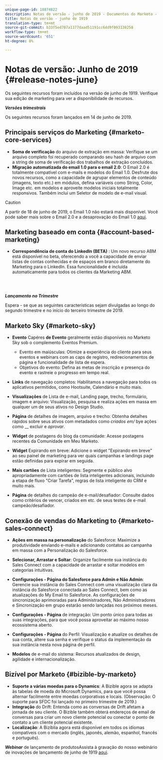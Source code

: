 ```yaml
---
unique-page-id: 18874822
description: Notas de versão - junho de 2019 - Documentos do Marketo - Documentação do produto
title: Notas de versão - junho de 1919
translation-type: tm+mt
source-git-commit: b33f5ed707a1377daad51191cc6dd9f093138258
workflow-type: tm+mt
source-wordcount: '651'
ht-degree: 0%

---
```



# Notas de versão: Junho de 2019 {#release-notes-june}

Os seguintes recursos foram incluídos na versão de junho de 1919. Verifique sua edição de marketing para ver a disponibilidade de recursos.

**_Versões trimestrais_**

Os seguintes recursos foram lançados em 14 de junho de 2019.

## Principais serviços do Marketing {#marketo-core-services}

* **Soma de verificação** do arquivo de extração em massa: Verifique se um arquivo completo foi recuperado comparando seu hash de arquivo com a string de soma de verificação dos trabalhos de extração concluídos.
* **Migração automatizada do email 1.0 para o email 2.0**: O Email 2.0 é totalmente compatível com e-mails e modelos do Email 1.0. Desfrute dos novos recursos, como a capacidade de agrupar elementos de conteúdo (imagens, texto etc.) em módulos, defina variáveis como String, Color, Image etc. em modelos e aproveite modelos iniciais totalmente responsivos. Também inclui um Seletor de modelo de e-mail visual.

>[!CAUTION]
>
>A partir de 18 de junho de 2019, o Email 1.0 não estará mais disponível. Você pode saber mais sobre o Email 2.0 e a desaprovação do Email 1.0 [aqui](https://nation.marketo.com/docs/DOC-7038).

## Marketing baseado em conta {#account-based-marketing}

* **Correspondência de conta do LinkedIn (BETA)** : Um novo recurso ABM está disponível no beta, oferecendo a você a capacidade de enviar listas de contas conhecidas e de espaços em branco diretamente do Marketing para o LinkedIn. Essa funcionalidade é incluída automaticamente para todos os clientes da Marketing ABM.

<br> 

**_Lançamento no Trimestre_**

Espera - se que as seguintes características sejam divulgadas ao longo do segundo trimestre e no início do terceiro trimestre de 2019.

## Marketo Sky {#marketo-sky}

* **Evento** Capéres  **de Evento** geralmente estão disponíveis no Marketo Sky sob o complemento Eventos Premium.

   * Evento em maiúsculas: Otimize a experiência do cliente para seus eventos e webinars com as caps de registro, redirecionamentos de página e funcionalidade de lista de espera.
   * Objetivos do evento: Defina as metas de inscrição e presença do evento e rastreie o progresso em tempo real.

* **Links** de navegação completos: Habilitamos a navegação para todos os aplicativos permitidos, como Hootsuite, Calendário e muito mais.
* **Visualizações** de Lista de e-mail, Landing page, trecho, formulário, imagem e arquivo: Visualização, pesquisa e realiza ações em massa em qualquer um de seus ativos no Design Studio.
* **Página** de detalhes de imagem, arquivo e trecho: Obtenha detalhes rápidos sobre seus ativos com metadados como  _criados em/_ bye ações como  __ excluir e  _aprovar_.
* **Widget** de postagens do blog da comunidade: Acesse postagens recentes da Comunidade em Meu Marketo.
* **Widget** Expirando em breve: Adicione o widget &quot;Expirando em breve&quot; ao seu painel de marketing para ver quais campanhas e landings page estão definidas para expirar em seguida.
* **Mais cartões** de Lista inteligentes: Segmente e público alvo apropriadamente com cartões de lista inteligentes adicionais, incluindo a etapa de fluxo &quot;Criar Tarefa&quot;, regras de lista inteligente do CRM e muito mais.
* **Página** de detalhes do campeão de e-mail/desafiador: Consulte dados como critérios de vencer, criados em etc. de seus testes de e-mail campeão/desafiador.

## Conexão de vendas do Marketing to {#marketo-sales-connect}

* **Ações em massa na personalização** do Salesforce: Maximize a produtividade enviando e-mails e adicionando contatos ao campanha em massa com a Personalização do Salesforce.
* **Selecionar, Arrastar e Soltar**: Organize facilmente sua instância do Sales Connect com a capacidade de arrastar e soltar modelos em categorias intuitivas.
* **Configurações - Página do Salesforce para Admin e Não Admin**: Gerencie sua instância do Sales Connect com uma visualização clara da instância do Salesforce conectada ao Sales Connect, bem como as atualizações do My Email to Salesforce. As configurações de sincronização aprimoradas para Administradores, Não Administradores e Sincronização em grupo estarão sendo lançadas nos próximos meses.
* **Configurações - Página** de integração: Um ponto único para todas as suas integrações, para que você possa aproveitar ao máximo nosso ecossistema aberto.
* **Configurações - Página** do Perfil: Visualização e atualize os detalhes de sua conta, altere sua senha e verifique o status da implementação da sua instância nesta nova página de perfil.

* **Modelos** de e-mail do sistema: Recursos atualizados de design, agilidade e internacionalização.

## Bizível por Marketo {#bizible-by-marketo}

* **Suporte a várias moedas para o Dynamics**: A Bizible agora se adapta às tabelas de moeda do Microsoft Dynamics, para que você possa alternar facilmente entre moedas corporativas e locais. (Observação: O suporte para SFDC foi lançado no primeiro trimestre de 2019.)
* **Integração** do Drift: Entenda como as conversas de Drift afetam a jornada de seu cliente. O Bizible também obterá endereços de email de conversas para criar um novo cliente potencial ou conectar o ponto de contato a um cliente potencial existente.
* **Localização**: A Bizíblia agora está disponível em todos os idiomas compatíveis com o mercado (inglês, japonês, alemão, espanhol, francês e português).

***Webinar*** de lançamento de produtosAssista à gravação do nosso webinário de inovações de lançamento de junho de 1919  [aqui](https://engage.marketo.com/Marketo-June-Product-Release-2019-On-Demand.html).
